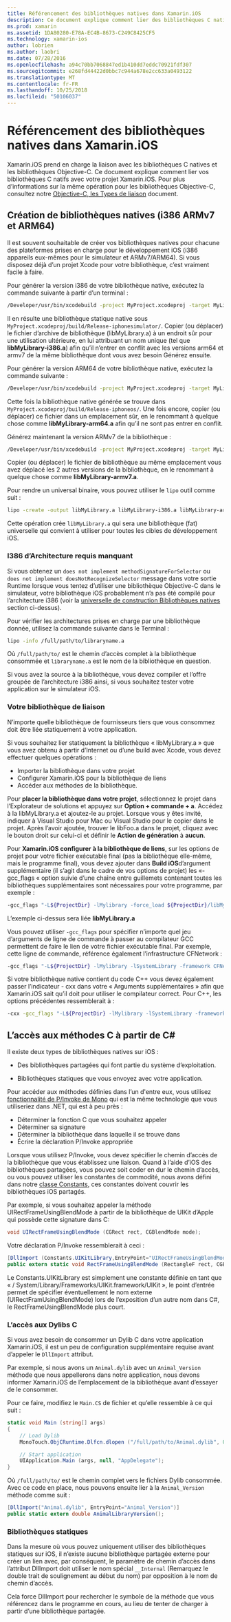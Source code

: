 ```yaml
---
title: Référencement des bibliothèques natives dans Xamarin.iOS
description: Ce document explique comment lier des bibliothèques C natifs dans une application Xamarin.iOS. Il décrit comment créer des bibliothèques natives universels et l’accès aux méthodes C à partir de C#.
ms.prod: xamarin
ms.assetid: 1DA80280-E78A-EC4B-8673-C249C8425CF5
ms.technology: xamarin-ios
author: lobrien
ms.author: laobri
ms.date: 07/28/2016
ms.openlocfilehash: a94c70bb7068847ed1b410dd7eddc70921fdf307
ms.sourcegitcommit: e268fd44422d0bbc7c944a678e2cc633a0493122
ms.translationtype: MT
ms.contentlocale: fr-FR
ms.lasthandoff: 10/25/2018
ms.locfileid: "50106037"
---
```

# <a name="referencing-native-libraries-in-xamarinios"></a>Référencement des bibliothèques natives dans Xamarin.iOS

Xamarin.iOS prend en charge la liaison avec les bibliothèques C natives et les bibliothèques Objective-C. Ce document explique comment lier vos bibliothèques C natifs avec votre projet Xamarin.iOS. Pour plus d’informations sur la même opération pour les bibliothèques Objective-C, consultez notre [Objective-C, les Types de liaison](~/ios/platform/binding-objective-c/index.md) document.

<a name="building_native" />

## <a name="building-universal-native-libraries-i386-armv7-and-arm64"></a>Création de bibliothèques natives (i386 ARMv7 et ARM64)

Il est souvent souhaitable de créer vos bibliothèques natives pour chacune des plateformes prises en charge pour le développement iOS (i386 appareils eux-mêmes pour le simulateur et ARMv7/ARM64). Si vous disposez déjà d’un projet Xcode pour votre bibliothèque, c’est vraiment facile à faire.

Pour générer la version i386 de votre bibliothèque native, exécutez la commande suivante à partir d’un terminal :

```bash
/Developer/usr/bin/xcodebuild -project MyProject.xcodeproj -target MyLibrary -sdk iphonesimulator -arch i386 -configuration Release clean build
```

Il en résulte une bibliothèque statique native sous `MyProject.xcodeproj/build/Release-iphonesimulator/`. Copier (ou déplacer) le fichier d’archive de bibliothèque (libMyLibrary.a) à un endroit sûr pour une utilisation ultérieure, en lui attribuant un nom unique (tel que **libMyLibrary-i386.a**) afin qu’il n’entrer en conflit avec les versions arm64 et armv7 de la même bibliothèque dont vous avez besoin Générez ensuite.

Pour générer la version ARM64 de votre bibliothèque native, exécutez la commande suivante :

```bash
/Developer/usr/bin/xcodebuild -project MyProject.xcodeproj -target MyLibrary -sdk iphoneos -arch arm64 -configuration Release clean build
```

Cette fois la bibliothèque native générée se trouve dans `MyProject.xcodeproj/build/Release-iphoneos/`. Une fois encore, copier (ou déplacer) ce fichier dans un emplacement sûr, en le renommant à quelque chose comme **libMyLibrary-arm64.a** afin qu’il ne sont pas entrer en conflit.

Générez maintenant la version ARMv7 de la bibliothèque :

```bash
/Developer/usr/bin/xcodebuild -project MyProject.xcodeproj -target MyLibrary -sdk iphoneos -arch armv7 -configuration Release clean build
```

Copier (ou déplacer) le fichier de bibliothèque au même emplacement vous avez déplacé les 2 autres versions de la bibliothèque, en le renommant à quelque chose comme **libMyLibrary-armv7.a**.

Pour rendre un universal binaire, vous pouvez utiliser le `lipo` outil comme suit :

```bash
lipo -create -output libMyLibrary.a libMyLibrary-i386.a libMyLibrary-arm64.a libMyLibrary-armv7.a
```

Cette opération crée `libMyLibrary.a` qui sera une bibliothèque (fat) universelle qui convient à utiliser pour toutes les cibles de développement iOS.


### <a name="missing-required-architecture-i386"></a>I386 d’Architecture requis manquant

Si vous obtenez un `does not implement methodSignatureForSelector` ou `does not implement doesNotRecognizeSelector` message dans votre sortie Runtime lorsque vous tentez d’utiliser une bibliothèque Objective-C dans le simulateur, votre bibliothèque iOS probablement n’a pas été compilé pour l’architecture i386 (voir la [universelle de construction Bibliothèques natives](#building_native) section ci-dessus).

Pour vérifier les architectures prises en charge par une bibliothèque donnée, utilisez la commande suivante dans le Terminal :

```bash
lipo -info /full/path/to/libraryname.a
```

Où `/full/path/to/` est le chemin d’accès complet à la bibliothèque consommée et `libraryname.a` est le nom de la bibliothèque en question.

Si vous avez la source à la bibliothèque, vous devez compiler et l’offre groupée de l’architecture i386 ainsi, si vous souhaitez tester votre application sur le simulateur iOS.

### <a name="linking-your-library"></a>Votre bibliothèque de liaison

N’importe quelle bibliothèque de fournisseurs tiers que vous consommez doit être liée statiquement à votre application. 

Si vous souhaitez lier statiquement la bibliothèque « libMyLibrary.a » que vous avez obtenu à partir d’Internet ou d’une build avec Xcode, vous devez effectuer quelques opérations :

-  Importer la bibliothèque dans votre projet
-  Configurer Xamarin.iOS pour la bibliothèque de liens
-  Accéder aux méthodes de la bibliothèque.


Pour **placer la bibliothèque dans votre projet**, sélectionnez le projet dans l’Explorateur de solutions et appuyez sur **Option + commande + a**. Accédez à la libMyLibrary.a et ajoutez-le au projet. Lorsque vous y êtes invité, indiquer à Visual Studio pour Mac ou Visual Studio pour le copier dans le projet. Après l’avoir ajoutée, trouver le libFoo.a dans le projet, cliquez avec le bouton droit sur celui-ci et définir le **Action de génération** à **aucun**.

Pour **Xamarin.iOS configurer à la bibliothèque de liens**, sur les options de projet pour votre fichier exécutable final (pas la bibliothèque elle-même, mais le programme final), vous devez ajouter dans **Build iOS**d’argument supplémentaire (il s’agit dans le cadre de vos options de projet) les «-gcc_flags « option suivie d’une chaîne entre guillemets contenant toutes les bibliothèques supplémentaires sont nécessaires pour votre programme, par exemple :

```bash
-gcc_flags "-L${ProjectDir} -lMylibrary -force_load ${ProjectDir}/libMyLibrary.a"
```

L’exemple ci-dessus sera liée **libMyLibrary.a**

Vous pouvez utiliser `-gcc_flags` pour spécifier n’importe quel jeu d’arguments de ligne de commande à passer au compilateur GCC permettent de faire le lien de votre fichier exécutable final. Par exemple, cette ligne de commande, référence également l’infrastructure CFNetwork :

```bash
-gcc_flags "-L${ProjectDir} -lMylibrary -lSystemLibrary -framework CFNetwork -force_load ${ProjectDir}/libMyLibrary.a"
```

Si votre bibliothèque native contient du code C++ vous devez également passer l’indicateur - cxx dans votre « Arguments supplémentaires » afin que Xamarin.iOS sait qu’il doit pour utiliser le compilateur correct. Pour C++, les options précédentes ressemblerait à :

```bash
-cxx -gcc_flags "-L${ProjectDir} -lMylibrary -lSystemLibrary -framework CFNetwork -force_load ${ProjectDir}/libMyLibrary.a"
```

<a name="Accessing_C_Methods_from_C#" />

## <a name="accessing-c-methods-from-c35"></a>L’accès aux méthodes C à partir de C&#35;

Il existe deux types de bibliothèques natives sur iOS :

-  Des bibliothèques partagées qui font partie du système d’exploitation.

-  Bibliothèques statiques que vous envoyez avec votre application.


Pour accéder aux méthodes définies dans l’un d'entre eux, vous utilisez [fonctionnalité de P/Invoke de Mono](http://www.mono-project.com/docs/advanced/pinvoke/) qui est la même technologie que vous utiliseriez dans .NET, qui est à peu près :

-  Déterminer la fonction C que vous souhaitez appeler
-  Déterminer sa signature
-  Déterminer la bibliothèque dans laquelle il se trouve dans
-  Écrire la déclaration P/Invoke appropriée


Lorsque vous utilisez P/Invoke, vous devez spécifier le chemin d’accès de la bibliothèque que vous établissez une liaison. Quand à l’aide d’iOS des bibliothèques partagées, vous pouvez soit coder en dur le chemin d’accès, ou vous pouvez utiliser les constantes de commodité, nous avons défini dans notre [classe Constants](https://developer.xamarin.com/api/type/Constants/), ces constantes doivent couvrir les bibliothèques iOS partagés.

Par exemple, si vous souhaitez appeler la méthode UIRectFrameUsingBlendMode à partir de la bibliothèque de UIKit d’Apple qui possède cette signature dans C:

```csharp
void UIRectFrameUsingBlendMode (CGRect rect, CGBlendMode mode);
```

Votre déclaration P/Invoke ressemblerait à ceci :

```csharp
[DllImport (Constants.UIKitLibrary,EntryPoint="UIRectFrameUsingBlendMode")]
public extern static void RectFrameUsingBlendMode (RectangleF rect, CGBlendMode blendMode);
```

Le Constants.UIKitLibrary est simplement une constante définie en tant que « / System/Library/Frameworks/UIKit.framework/UIKit », le point d’entrée permet de spécifier éventuellement le nom externe (UIRectFramUsingBlendMode) lors de l’exposition d’un autre nom dans C#, le RectFrameUsingBlendMode plus court.

<a name="Accessing_C_Dylibs" />

### <a name="accessing-c-dylibs"></a>L’accès aux Dylibs C

Si vous avez besoin de consommer un Dylib C dans votre application Xamarin.iOS, il est un peu de configuration supplémentaire requise avant d’appeler le `DllImport` attribut.

Par exemple, si nous avons un `Animal.dylib` avec un `Animal_Version` méthode que nous appellerons dans notre application, nous devons informer Xamarin.iOS de l’emplacement de la bibliothèque avant d’essayer de le consommer.

Pour ce faire, modifiez le `Main.CS` de fichier et qu’elle ressemble à ce qui suit :

```csharp
static void Main (string[] args)
{
    // Load Dylib
    MonoTouch.ObjCRuntime.Dlfcn.dlopen ("/full/path/to/Animal.dylib", 0);

    // Start application
    UIApplication.Main (args, null, "AppDelegate");
}
```

Où `/full/path/to/` est le chemin complet vers le fichiers Dylib consommée. Avec ce code en place, nous pouvons ensuite lier à la `Animal_Version` méthode comme suit :

```csharp
[DllImport("Animal.dylib", EntryPoint="Animal_Version")]
public static extern double AnimalLibraryVersion();
```

<a name="Static_Libraries" />

### <a name="static-libraries"></a>Bibliothèques statiques

Dans la mesure où vous pouvez uniquement utiliser des bibliothèques statiques sur iOS, il n’existe aucune bibliothèque partagée externe pour créer un lien avec, par conséquent, le paramètre de chemin d’accès dans l’attribut DllImport doit utiliser le nom spécial `__Internal` (Remarquez le double trait de soulignement au début du nom) par opposition à le nom de chemin d’accès.

Cela force DllImport pour rechercher le symbole de la méthode que vous référencez dans le programme en cours, au lieu de tenter de charger à partir d’une bibliothèque partagée.

